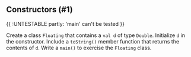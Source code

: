 ## Constructors (#1)

{{ :UNTESTABLE partly: 'main' can't be tested }}

Create a class `Floating` that contains a `val d` of type `Double`. Initialize
`d` in the constructor. Include a `toString()` member function that returns the
contents of `d`. Write a `main()` to exercise the `Floating` class.